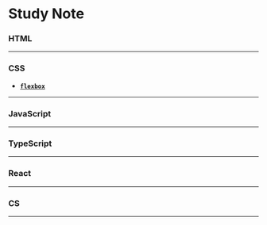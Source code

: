 # Study Note


### HTML
---
### CSS
- **[`flexbox`](/FrontEnd/CSS/flexbox.md)**
---
### JavaScript
---
### TypeScript
---
### React
---
### CS
---
